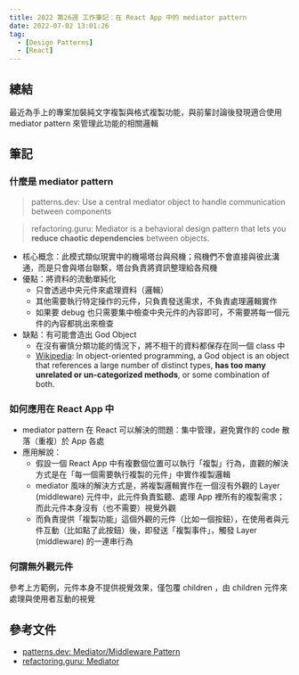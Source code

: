 ```yaml
---
title: 2022 第26週 工作筆記：在 React App 中的 mediator pattern
date: 2022-07-02 13:01:26
tag:
  - [Design Patterns]
  - [React]
---
```


## 總結

最近為手上的專案加裝純文字複製與格式複製功能，與前輩討論後發現適合使用 mediator pattern 來管理此功能的相關邏輯

## 筆記

### 什麼是 mediator pattern

> patterns.dev: Use a central mediator object to handle communication between components

> refactoring.guru: Mediator is a behavioral design pattern that lets you **reduce chaotic dependencies** between objects.

- 核心概念：此模式類似現實中的機場塔台與飛機；飛機們不會直接與彼此溝通，而是只會與塔台聯繫，塔台負責將資訊整理給各飛機
- 優點：將資料的流動單純化
  - 只會透過中央元件來處理資料（邏輯）
  - 其他需要執行特定操作的元件，只負責發送需求，不負責處理邏輯實作
  - 如果要 debug 也只需要集中檢查中央元件的內容即可，不需要將每一個元件的內容都挑出來檢查
- 缺點：有可能會造出 God Object
  - 在沒有審慎分類功能的情況下，將不相干的資料都保存在同一個 class 中
  - [Wikipedia](https://en.wikipedia.org/wiki/God_object): In object-oriented programming, a God object is an object that references a large number of distinct types, **has too many unrelated or un-categorized methods**, or some combination of both.

### 如何應用在 React App 中

- mediator pattern 在 React 可以解決的問題：集中管理，避免實作的 code 散落（重複）於 App 各處
- 應用解說：
  - 假設一個 React App 中有複數個位置可以執行「複製」行為，直觀的解決方式是在「每一個需要執行複製的元件」中實作複製邏輯
  - mediator 風味的解決方式是，將複製邏輯實作在一個沒有外觀的 Layer (middleware) 元件中，此元件負責監聽、處理 App 裡所有的複製需求；而此元件本身沒有（也不需要）視覺外觀
  - 而負責提供「複製功能」這個外觀的元件（比如一個按鈕），在使用者與元件互動（比如點了此按鈕）後，即發送「複製事件」，觸發 Layer (middleware) 的一連串行為

### 何謂無外觀元件

<script src="https://gist.github.com/tzynwang/6ad8892dbfd4fdd2b0105d2d2494cfed.js"></script>

參考上方範例，元件本身不提供視覺效果，僅包覆 children ，由 children 元件來處理與使用者互動的視覺

## 參考文件

- [patterns.dev: Mediator/Middleware Pattern](https://www.patterns.dev/posts/mediator-pattern/)
- [refactoring.guru: Mediator](https://refactoring.guru/design-patterns/mediator)
